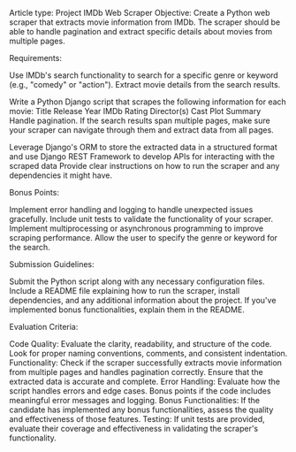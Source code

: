 Article type: Project
IMDb Web Scraper
Objective: Create a Python web scraper that extracts movie information from IMDb. The scraper should be able to handle pagination and extract specific details about movies from multiple pages.



Requirements:

Use IMDb's search functionality to search for a specific genre or keyword (e.g., "comedy" or "action"). Extract movie details from the search results.

Write a Python Django script that scrapes the following information for each movie:
Title
Release Year
IMDb Rating
Director(s)
Cast
Plot Summary
Handle pagination.
If the search results span multiple pages, make sure your scraper can navigate through them and extract data from all pages.


Leverage Django's ORM to store the extracted data in a structured format and use Django REST Framework to develop APIs for interacting with the scraped data
Provide clear instructions on how to run the scraper and any dependencies it might have.


Bonus Points:

Implement error handling and logging to handle unexpected issues gracefully.
Include unit tests to validate the functionality of your scraper.
Implement multiprocessing or asynchronous programming to improve scraping performance.
Allow the user to specify the genre or keyword for the search.


Submission Guidelines:

Submit the Python script along with any necessary configuration files.
Include a README file explaining how to run the scraper, install dependencies, and any additional information about the project.
If you've implemented bonus functionalities, explain them in the README.


Evaluation Criteria:

Code Quality: Evaluate the clarity, readability, and structure of the code. Look for proper naming conventions, comments, and consistent indentation.
Functionality: Check if the scraper successfully extracts movie information from multiple pages and handles pagination correctly. Ensure that the extracted data is accurate and complete.
Error Handling: Evaluate how the script handles errors and edge cases. Bonus points if the code includes meaningful error messages and logging.
Bonus Functionalities: If the candidate has implemented any bonus functionalities, assess the quality and effectiveness of those features.
Testing: If unit tests are provided, evaluate their coverage and effectiveness in validating the scraper's functionality.